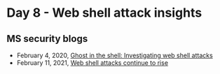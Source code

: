 # Day 8 - Web shell attack insights


## MS security blogs 
- February 4, 2020, [Ghost in the shell: Investigating web shell attacks](https://www.microsoft.com/en-us/security/blog/2020/02/04/ghost-in-the-shell-investigating-web-shell-attacks/)
- February 11, 2021, [Web shell attacks continue to rise](https://www.microsoft.com/en-us/security/blog/2021/02/11/web-shell-attacks-continue-to-rise/)

